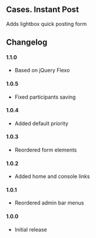 ## Cases. Instant Post
Adds lightbox quick posting form

## Changelog

#### 1.1.0
* Based on jQuery Flexo

#### 1.0.5
* Fixed participants saving

#### 1.0.4
* Added default priority

#### 1.0.3
* Reordered form elements

#### 1.0.2
* Added home and console links

#### 1.0.1
* Reordered admin bar menus

#### 1.0.0
* Initial release